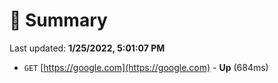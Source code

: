 # 📖 Summary
Last updated: **1/25/2022, 5:01:07 PM**

- `GET` [https://google.com](https://google.com) - **Up** (684ms)
